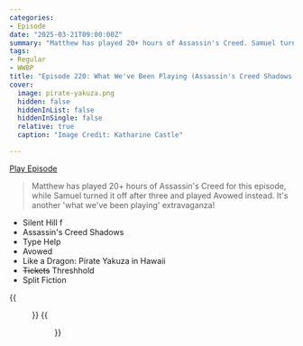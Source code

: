 ```yaml
---
categories:
- Episode
date: "2025-03-21T09:00:00Z"
summary: "Matthew has played 20+ hours of Assassin's Creed. Samuel turned it off after three and played Avowed instead."
tags:
- Regular
- WWBP
title: "Episode 220: What We've Been Playing (Assassin's Creed Shadows, Split Fiction, Avowed, Pirate Yakuza, Threshold)"
cover: 
  image: pirate-yakuza.png
  hidden: false
  hiddenInList: false
  hiddenInSingle: false
  relative: true
  caption: "Image Credit: Katharine Castle"

---
```


[Play Episode](https://www.patreon.com/posts/episode-220-what-124812236)
> Matthew has played 20+ hours of Assassin's Creed for this episode, while Samuel turned it off after three and played Avowed instead. It's another 'what we've been playing' extravaganza!

- Silent Hill f
- Assassin's Creed Shadows
- Type Help
- Avowed
- Like a Dragon: Pirate Yakuza in Hawaii
- ~~Tickets~~ Threshhold
- Split Fiction

{{<figure 
    src="tickets-1.png" 
    alt="Tickets" >}}
{{<figure 
    src="tickets-2.png" 
    alt="Tickets" 
    caption="Image Credit: JackyBoy34">}}

